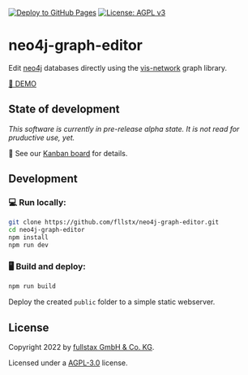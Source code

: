 [![Deploy to GitHub Pages](https://github.com/mojoaxel/neo4j-graph-editor/actions/workflows/deploy.yml/badge.svg)](https://github.com/mojoaxel/neo4j-graph-editor/actions/workflows/deploy.yml)
[![License: AGPL v3](https://img.shields.io/badge/License-AGPL_v3-blue.svg)](https://opensource.org/licenses/AGPL-3.0)

# neo4j-graph-editor

Edit [neo4j](https://neo4j.com/) databases directly using the [vis-network](https://github.com/visjs/vis-network) graph library.

[🚀 DEMO](https://fllstx.github.io/neo4j-graph-editor/)

## State of development

_This software is currently in pre-release alpha state. It is not read for pruductive use, yet._

🔧 See our [Kanban board](https://github.com/fllstx/neo4j-graph-editor/projects/1) for details.

## Development

### 💻 Run locally:

```sh
git clone https://github.com/fllstx/neo4j-graph-editor.git
cd neo4j-graph-editor
npm install
npm run dev
```

### 🖥️ Build and deploy:

```sh
npm run build
```
Deploy the created `public` folder to a simple static webserver.

## License

Copyright 2022 by [fullstax GmbH & Co. KG](https://fullstax.de/).

Licensed under a [AGPL-3.0](https://opensource.org/licenses/AGPL-3.0) license.
